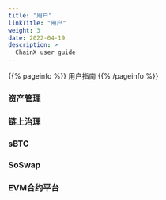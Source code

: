```yaml
---
title: "用户"
linkTitle: "用户"
weight: 3
date: 2022-04-19
description: >
  ChainX user guide
---
```


{{% pageinfo %}}
用户指南
{{% /pageinfo %}}


### 资产管理

### 链上治理

### sBTC

### SoSwap

### EVM合约平台